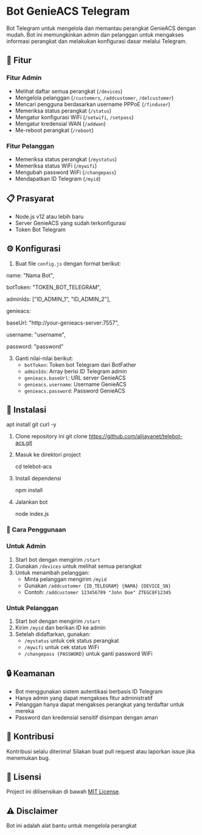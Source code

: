 # Bot GenieACS Telegram

Bot Telegram untuk mengelola dan memantau perangkat GenieACS dengan mudah. Bot ini memungkinkan admin dan pelanggan untuk mengakses informasi perangkat dan melakukan konfigurasi dasar melalui Telegram.

## 🚀 Fitur

### Fitur Admin
- Melihat daftar semua perangkat (`/devices`)
- Mengelola pelanggan (`/customers`, `/addcustomer`, `/delcustomer`)
- Mencari pengguna berdasarkan username PPPoE (`/finduser`)
- Memeriksa status perangkat (`/status`)
- Mengatur konfigurasi WiFi (`/setwifi`, `/setpass`)
- Mengatur kredensial WAN (`/addwan`)
- Me-reboot perangkat (`/reboot`)

### Fitur Pelanggan
- Memeriksa status perangkat (`/mystatus`)
- Memeriksa status WiFi (`/mywifi`)
- Mengubah password WiFi (`/changepass`)
- Mendapatkan ID Telegram (`/myid`)

## 📋 Prasyarat

- Node.js v12 atau lebih baru
- Server GenieACS yang sudah terkonfigurasi
- Token Bot Telegram

## ⚙️ Konfigurasi

1. Buat file `config.js` dengan format berikut:
   
name: "Nama Bot",

botToken: "TOKEN_BOT_TELEGRAM",

adminIds: ["ID_ADMIN_1", "ID_ADMIN_2"],

genieacs: 

baseUrl: "http://your-genieacs-server:7557",

username: "username",

password: "password"


3. Ganti nilai-nilai berikut:
   - `botToken`: Token bot Telegram dari BotFather
   - `adminIds`: Array berisi ID Telegram admin
   - `genieacs.baseUrl`: URL server GenieACS
   - `genieacs.username`: Username GenieACS
   - `genieacs.password`: Password GenieACS

## 🚀 Instalasi

apt install git curl -y

1. Clone repository ini
   git clone https://github.com/alijayanet/telebot-acs.git
2. Masuk ke direktori project
   
   cd telebot-acs
4. Install dependensi
   
   npm install
6. Jalankan bot
   
   node index.js

### 📱 Cara Penggunaan

### Untuk Admin

1. Start bot dengan mengirim `/start`
2. Gunakan `/devices` untuk melihat semua perangkat
3. Untuk menambah pelanggan:
   - Minta pelanggan mengirim `/myid`
   - Gunakan `/addcustomer {ID_TELEGRAM} {NAMA} {DEVICE_SN}`
   - Contoh: `/addcustomer 123456789 "John Doe" ZTEGC8F12345`

### Untuk Pelanggan

1. Start bot dengan mengirim `/start`
2. Kirim `/myid` dan berikan ID ke admin
3. Setelah didaftarkan, gunakan:
   - `/mystatus` untuk cek status perangkat
   - `/mywifi` untuk cek status WiFi
   - `/changepass {PASSWORD}` untuk ganti password WiFi

## 🔒 Keamanan

- Bot menggunakan sistem autentikasi berbasis ID Telegram
- Hanya admin yang dapat mengakses fitur administratif
- Pelanggan hanya dapat mengakses perangkat yang terdaftar untuk mereka
- Password dan kredensial sensitif disimpan dengan aman

## 🤝 Kontribusi

Kontribusi selalu diterima! Silakan buat pull request atau laporkan issue jika menemukan bug.

## 📄 Lisensi

Project ini dilisensikan di bawah [MIT License](LICENSE).

## ⚠️ Disclaimer

Bot ini adalah alat bantu untuk mengelola perangkat
